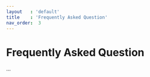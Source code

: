 ```yaml
---
layout   : 'default'
title    : 'Frequently Asked Question'
nav_order:  3
---
```


# Frequently Asked Question

...
